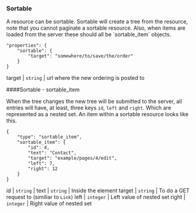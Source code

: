<h3 id="sortable" class="anchor">Sortable</h3>
A resource can be sortable. Sortable will create a tree from the resource, note that you cannot paginate a sortable resource. Also, when items are loaded from
the server these should all be `sortable_item` objects.

	"properties": {
	    "sortable": {
			"target": "somewhere/to/save/the/order"
	    }
	}

target | `string` | url where the new ordering is posted to

####Sortable - sortable_item

When the tree changes the new tree will be submitted to the server, all entries will have, at least, three keys `id`, `left` and `right`.
Which are represented as a nested set. An item within a sortable resource looks like this.

	{
	    "type": "sortable_item",
	    "sortable_item": {
	        "id": 4,
	        "text": "Contact",
	        "target": "example/pages/4/edit",
	        "left": 7,
	        "right": 12
	    }
	}

id | `string` |
text | `string` | Inside the element
target | `string` | To do a GET request to (similiar to `Link`)
left | `integer` | Left value of nested set
right | `integer` | Right value of nested set